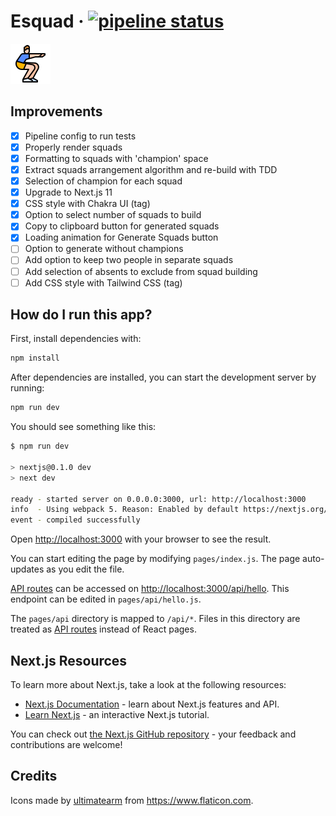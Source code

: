 # Esquad &middot; [![pipeline status](https://gitlab.com/oxfist/esquad/badges/main/pipeline.svg)](https://gitlab.com/oxfist/esquad/-/commits/main)

![Icon of person performing a squat](./public/squat.png)

## Improvements

- [x] Pipeline config to run tests
- [x] Properly render squads
- [x] Formatting to squads with 'champion' space
- [x] Extract squads arrangement algorithm and re-build with TDD
- [x] Selection of champion for each squad
- [x] Upgrade to Next.js 11
- [x] CSS style with Chakra UI (tag)
- [x] Option to select number of squads to build
- [x] Copy to clipboard button for generated squads
- [x] Loading animation for Generate Squads button
- [ ] Option to generate without champions
- [ ] Add option to keep two people in separate squads
- [ ] Add selection of absents to exclude from squad building
- [ ] Add CSS style with Tailwind CSS (tag)

## How do I run this app?

First, install dependencies with:

```bash
npm install
```

After dependencies are installed, you can start the development server by
running:

```bash
npm run dev
```

You should see something like this:

```sh
$ npm run dev

> nextjs@0.1.0 dev
> next dev

ready - started server on 0.0.0.0:3000, url: http://localhost:3000
info  - Using webpack 5. Reason: Enabled by default https://nextjs.org/docs/messages/webpack5
event - compiled successfully
```

Open <http://localhost:3000> with your browser to see the result.

You can start editing the page by modifying `pages/index.js`. The page
auto-updates as you edit the file.

[API routes](https://nextjs.org/docs/api-routes/introduction) can be accessed on
<http://localhost:3000/api/hello>. This endpoint can be edited in
`pages/api/hello.js`.

The `pages/api` directory is mapped to `/api/*`. Files in this directory are
treated as [API routes](https://nextjs.org/docs/api-routes/introduction) instead
of React pages.

## Next.js Resources

To learn more about Next.js, take a look at the following resources:

- [Next.js Documentation](https://nextjs.org/docs) - learn about Next.js
  features and API.
- [Learn Next.js](https://nextjs.org/learn) - an interactive Next.js tutorial.

You can check out
[the Next.js GitHub repository](https://github.com/vercel/next.js/) - your
feedback and contributions are welcome!

## Credits

Icons made by
[ultimatearm](https://www.flaticon.com/authors/ultimatearm 'ultimatearm') from
<https://www.flaticon.com>.
